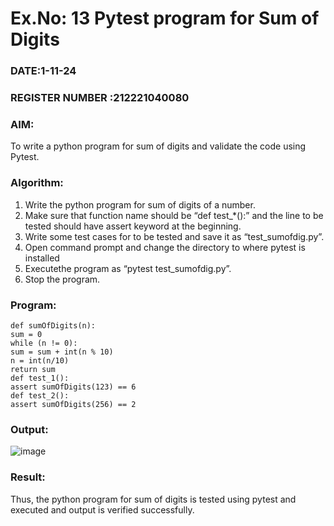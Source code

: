 # Ex.No: 13  Pytest program for Sum of Digits 

### DATE:1-11-24                                                                            
### REGISTER NUMBER :212221040080 
### AIM: 
To write a python program for sum of digits and validate the code using Pytest. 
### Algorithm:

1. Write the python program for sum of digits of a number. 
2. Make sure that function name should be “def test_*():” and the line to be tested 
should have assert keyword at the beginning. 
3. Write some test cases for to be tested and save it as “test_sumofdig.py”. 
4. Open command prompt and change the directory to where pytest is installed
5. Executethe program as “pytest test_sumofdig.py”. 
6. Stop the program.

### Program:
```
def sumOfDigits(n):
sum = 0
while (n != 0):
sum = sum + int(n % 10)
n = int(n/10)
return sum
def test_1():
assert sumOfDigits(123) == 6
def test_2():
assert sumOfDigits(256) == 2 
```


### Output:

![image](https://github.com/user-attachments/assets/34550983-e7b9-4341-b94a-d027242132ab)



### Result:
Thus, the python program for sum of digits is tested using pytest and executed and output is verified successfully.

